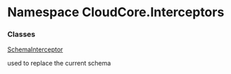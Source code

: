 #  Namespace CloudCore.Interceptors

### Classes

 [SchemaInterceptor](CloudCore.Interceptors.SchemaInterceptor.md)

used to replace the current schema

